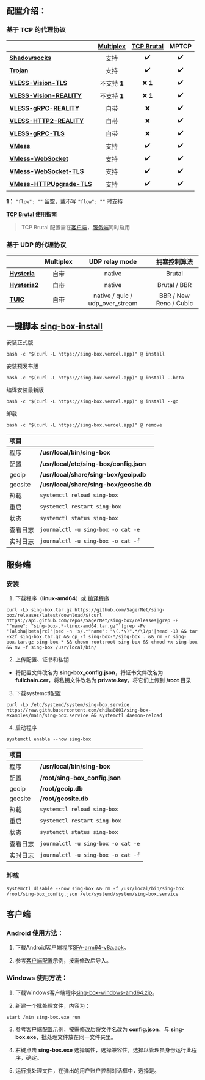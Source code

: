 ## **配置介绍：** 

### 基于 TCP 的代理协议

| | [Multiplex](https://sing-box.sagernet.org/configuration/shared/multiplex/) | [TCP Brutal](https://sing-box.sagernet.org/configuration/shared/tcp-brutal/) | MPTCP |
| :--- | :---: | :---: | :---: |
| [**Shadowsocks**](Shadowsocks) | 支持 | :heavy_check_mark: | :heavy_check_mark: |
| [**Trojan**](Trojan) | 支持 | :heavy_check_mark: | :heavy_check_mark: |
| [**VLESS-Vision-TLS**](VLESS-Vision-TLS) | 不支持 **1** | :x: **1** | :heavy_check_mark: |
| [**VLESS-Vision-REALITY**](VLESS-Vision-REALITY) | 不支持 **1** | :x: **1** | :heavy_check_mark: |
| [**VLESS-gRPC-REALITY**](VLESS-gRPC-REALITY) | 自带 | :x: | :heavy_check_mark: |
| [**VLESS-HTTP2-REALITY**](VLESS-HTTP2-REALITY) | 自带 | :x: | :heavy_check_mark: |
| [**VLESS-gRPC-TLS**](VLESS-gRPC-TLS) | 自带 | :x: | :heavy_check_mark: |
| [**VMess**](VMess) | 支持 | :heavy_check_mark: | :heavy_check_mark: |
| [**VMess-WebSocket**](VMess-WebSocket) | 支持 | :heavy_check_mark: | :heavy_check_mark: |
| [**VMess-WebSocket-TLS**](VMess-WebSocket-TLS) | 支持 | :heavy_check_mark: | :heavy_check_mark: |
| [**VMess-HTTPUpgrade-TLS**](VMess-HTTPUpgrade-TLS) | 支持 | :heavy_check_mark: | :heavy_check_mark: |

**1：** `"flow": ""` 留空，或不写 `"flow": ""` 时支持

[**TCP Brutal 使用指南**](TCP_Brutal#readme)

> TCP Brutal 配置需在[客户端](TCP_Brutal/config_client.json#L24-L35)，[服务端](TCP_Brutal/config_server.json#L17-L25)同时启用

### 基于 UDP 的代理协议

| | Multiplex | UDP relay mode | 拥塞控制算法 |
| :--- | :---: | :---: | :---: |
| [**Hysteria**](Hysteria) | 自带 | native | Brutal |
| [**Hysteria2**](Hysteria2) | 自带 | native | Brutal / BBR |
| [**TUIC**](TUIC) | 自带 | native / quic / udp_over_stream | BBR / New Reno / Cubic |

## 一键脚本 [sing-box-install](https://github.com/chise0713/sing-box-install) 

安装正式版

```
bash -c "$(curl -L https://sing-box.vercel.app)" @ install
```

安装预发布版

```
bash -c "$(curl -L https://sing-box.vercel.app)" @ install --beta
```

编译安装最新版

```
bash -c "$(curl -L https://sing-box.vercel.app)" @ install --go
```

卸载

```
bash -c "$(curl -L https://sing-box.vercel.app)" @ remove
```

| 项目 | |
| :--- | :--- |
| 程序 | **/usr/local/bin/sing-box** |
| 配置 | **/usr/local/etc/sing-box/config.json** |
| geoip | **/usr/local/share/sing-box/geoip.db** |
| geosite | **/usr/local/share/sing-box/geosite.db** |
| 热载 | `systemctl reload sing-box` |
| 重启 | `systemctl restart sing-box` |
| 状态 | `systemctl status sing-box` |
| 查看日志 | `journalctl -u sing-box -o cat -e` |
| 实时日志 | `journalctl -u sing-box -o cat -f` |

## 服务端

### 安装

1. 下载程序（**linux-amd64**）或 [编译程序](compile_sing-box.md)

```
curl -Lo sing-box.tar.gz https://github.com/SagerNet/sing-box/releases/latest/download/$(curl https://api.github.com/repos/SagerNet/sing-box/releases|grep -E '"name": "sing-box-.*-linux-amd64.tar.gz"'|grep -Pv '(alpha|beta|rc)'|sed -n 's/.*"name": "\(.*\)".*/\1/p'|head -1) && tar -xzf sing-box.tar.gz && cp -f sing-box-*/sing-box . && rm -r sing-box.tar.gz sing-box-* && chown root:root sing-box && chmod +x sing-box && mv -f sing-box /usr/local/bin/
```

2. 上传配置、证书和私钥

- 将配置文件改名为 **sing-box_config.json**，将证书文件改名为 **fullchain.cer**，将私钥文件改名为 **private.key**，将它们上传到 **/root** 目录

3. 下载systemctl配置

```
curl -Lo /etc/systemd/system/sing-box.service https://raw.githubusercontent.com/chika0801/sing-box-examples/main/sing-box.service && systemctl daemon-reload
```

4. 启动程序

```
systemctl enable --now sing-box
```

| 项目 | |
| :--- | :--- |
| 程序 | **/usr/local/bin/sing-box** |
| 配置 | **/root/sing-box_config.json** |
| geoip | **/root/geoip.db** |
| geosite | **/root/geosite.db** |
| 热载 | `systemctl reload sing-box` |
| 重启 | `systemctl restart sing-box` |
| 状态 | `systemctl status sing-box` |
| 查看日志 | `journalctl -u sing-box -o cat -e` |
| 实时日志 | `journalctl -u sing-box -o cat -f` |

### 卸载

```
systemctl disable --now sing-box && rm -f /usr/local/bin/sing-box /root/sing-box_config.json /etc/systemd/system/sing-box.service
```

## 客户端

### Android 使用方法：

1. 下载Android客户端程序[SFA-arm64-v8a.apk](https://github.com/SagerNet/sing-box/releases)。

2. 参考[客户端配置](Tun/config_client_android.json)示例，按需修改后导入。

### Windows 使用方法：

1. 下载Windows客户端程序[sing-box-windows-amd64.zip](https://github.com/SagerNet/sing-box/releases)。

2. 新建一个批处理文件，内容为：

```
start /min sing-box.exe run
```

3. 参考[客户端配置](Tun/config_client_windows.json)示例，按需修改后将文件名改为 **config.json**，与 **sing-box.exe**，批处理文件放在同一文件夹里。

4. 右键点击 **sing-box.exe** 选择属性，选择兼容性，选择以管理员身份运行此程序，确定。

5. 运行批处理文件，在弹出的用户账户控制对话框中，选择是。
